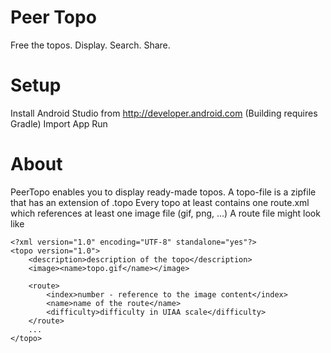 Peer Topo
=========

Free the topos.
Display. Search. Share.

Setup
=====

Install Android Studio from http://developer.android.com
(Building requires Gradle)
Import App
Run

About
=====
PeerTopo enables you to display ready-made topos. A topo-file is a zipfile that has an extension of .topo
Every topo at least contains one route.xml which references at least one image file (gif, png, ...)
A route file might look like


    <?xml version="1.0" encoding="UTF-8" standalone="yes"?>
    <topo version="1.0">
        <description>description of the topo</description>
        <image><name>topo.gif</name></image>

        <route>
            <index>number - reference to the image content</index>
            <name>name of the route</name>
            <difficulty>difficulty in UIAA scale</difficulty>
        </route>
        ...
    </topo>